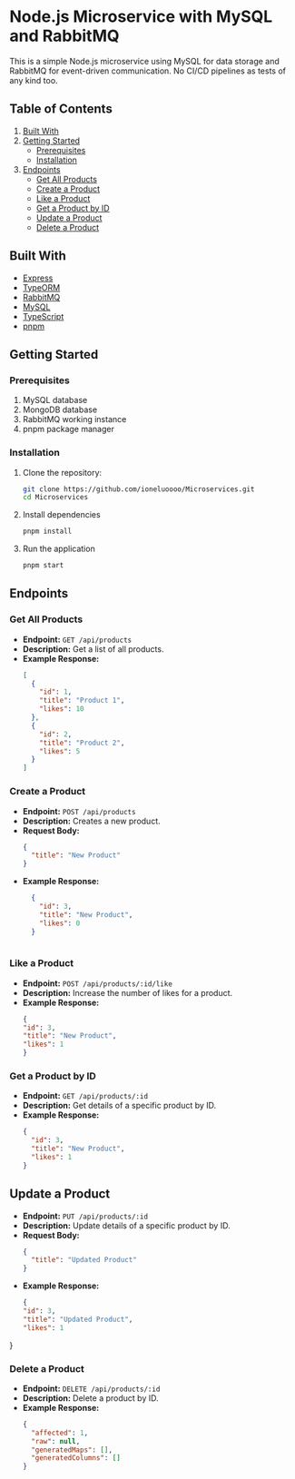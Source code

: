 # Node.js Microservice with MySQL and RabbitMQ

This is a simple Node.js microservice using MySQL for data storage and RabbitMQ for event-driven communication. No CI/CD pipelines as tests of any kind too.

## Table of Contents

1. [Built With](#built-with)
2. [Getting Started](#getting-started)
    - [Prerequisites](#prerequisites)
    - [Installation](#installation)
3. [Endpoints](#endpoints)
    - [Get All Products](#get-all-products)
    - [Create a Product](#create-a-product)
    - [Like a Product](#like-a-product)
    - [Get a Product by ID](#get-a-product-by-id)
    - [Update a Product](#update-a-product)
    - [Delete a Product](#delete-a-product)

## Built With

- [Express](https://expressjs.com/)
- [TypeORM](https://typeorm.io/)
- [RabbitMQ](https://www.rabbitmq.com/)
- [MySQL](https://www.mysql.com/)
- [TypeScript](https://www.typescriptlang.org/)
- [pnpm](https://pnpm.io/installation)

## Getting Started

### Prerequisites

1. MySQL database
2. MongoDB database
3. RabbitMQ working instance
4. pnpm package manager

### Installation

1. Clone the repository:

   ```bash
   git clone https://github.com/ioneluoooo/Microservices.git
   cd Microservices

2. Install dependencies

   ```bash
   pnpm install

3. Run the application

   ```bash
   pnpm start

## Endpoints

### Get All Products

- **Endpoint:** `GET /api/products`
- **Description:** Get a list of all products.
- **Example Response:**
  ```json
  [
    {
      "id": 1,
      "title": "Product 1",
      "likes": 10
    },
    {
      "id": 2,
      "title": "Product 2",
      "likes": 5
    }
  ]

### Create a Product

- **Endpoint:** `POST /api/products`
- **Description:** Creates a new product.
- **Request Body:**
  ```json
  {
    "title": "New Product"
  }
- **Example Response:**
  ```json
    {
      "id": 3,
      "title": "New Product",
      "likes": 0
    }
    
 ### Like a Product
 
- **Endpoint:** `POST /api/products/:id/like`
- **Description:** Increase the number of likes for a product.
- **Example Response:**
  ```json
  {
  "id": 3,
  "title": "New Product",
  "likes": 1
  }

### Get a Product by ID

- **Endpoint:** `GET /api/products/:id`
- **Description:** Get details of a specific product by ID.
- **Example Response:**
  ```json
  {
    "id": 3,
    "title": "New Product",
    "likes": 1
  }

## Update a Product

- **Endpoint:** `PUT /api/products/:id`
- **Description:** Update details of a specific product by ID.
- **Request Body:**
  ```json
  {
    "title": "Updated Product"
  }
- **Example Response:**
  ```json
  {
  "id": 3,
  "title": "Updated Product",
  "likes": 1
}

### Delete a Product

- **Endpoint:** `DELETE /api/products/:id`
- **Description:** Delete a product by ID.
- **Example Response:**
  ```json
  {
    "affected": 1,
    "raw": null,
    "generatedMaps": [],
    "generatedColumns": []
  }
   
